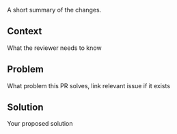 A short summary of the changes.

## Context

What the reviewer needs to know

## Problem

What problem this PR solves, link relevant issue if it exists

## Solution

Your proposed solution

